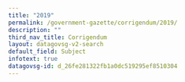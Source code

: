 ```yaml
---
title: "2019"
permalink: /government-gazette/corrigendum/2019/
description: ""
third_nav_title: Corrigendum
layout: datagovsg-v2-search
default_field: Subject
infotext: true
datagovsg-id: d_26fe281322fb1a0dc519295ef8510304
---
```

